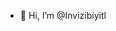 - 👋 Hi, I’m @Invizibiyitl


<!---
Invizibiyitl/Invizibiyitl is a ✨ special ✨ repository because its `README.md` (this file) appears on your GitHub profile.
You can click the Preview link to take a look at your changes.
--->
